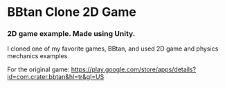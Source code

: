 # BBtan Clone 2D Game

### 2D game example. Made using Unity.

I cloned one of my favorite games, BBtan, and used 2D game and physics mechanics examples




For the original game: https://play.google.com/store/apps/details?id=com.crater.bbtan&hl=tr&gl=US
